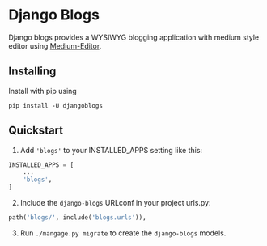# Django Blogs

Django blogs provides a WYSIWYG blogging application with medium style editor using [Medium-Editor](https://github.com/yabwe/medium-editor).

## Installing

Install with pip using

```
pip install -U djangoblogs
```

## Quickstart

1. Add `'blogs'` to your INSTALLED_APPS setting like this:
```python
INSTALLED_APPS = [
    ...
    'blogs',
]
```

2. Include the `django-blogs` URLconf in your project urls.py:
```python
path('blogs/', include('blogs.urls')),
```

3. Run `./mangage.py migrate` to create the `django-blogs` models.